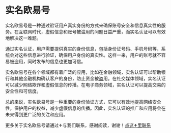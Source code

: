 # 实名欧易号

实名欧易号是一种通过验证用户真实身份的方式来确保账号安全和信息真实性的服务。在互联网时代，虚假信息和账号被滥用的问题日益严重，而实名认证可以有效地解决这一难题。

通过实名认证，用户需要提供真实的身份信息，包括身份证号码、手机号码等，系统会对这些信息进行验证，确保用户身份的真实性。这样一来，用户的账号就不容易被盗用，同时发布的信息也更加可信。

实名欧易号在各个领域都有着广泛的应用，比如在金融领域，实名认证可以帮助银行和其他金融机构确认客户的身份，防止资金被盗用。在社交媒体领域，实名认证可以减少网络欺诈和虚假信息的传播。在电子商务领域，实名认证可以提高交易的安全性和可信度。

总的来说，实名欧易号是一种重要的身份验证方式，它可以有效地提高网络安全性，保护用户的权益，减少虚假信息的传播。因此，实名认证的推广和应用将会在未来得到更广泛的关注和应用。

更多关于实名欧易号请通过✈与我们联系，感谢阅读，谢谢！[点这✈里联系](https://sms.k02.cc)